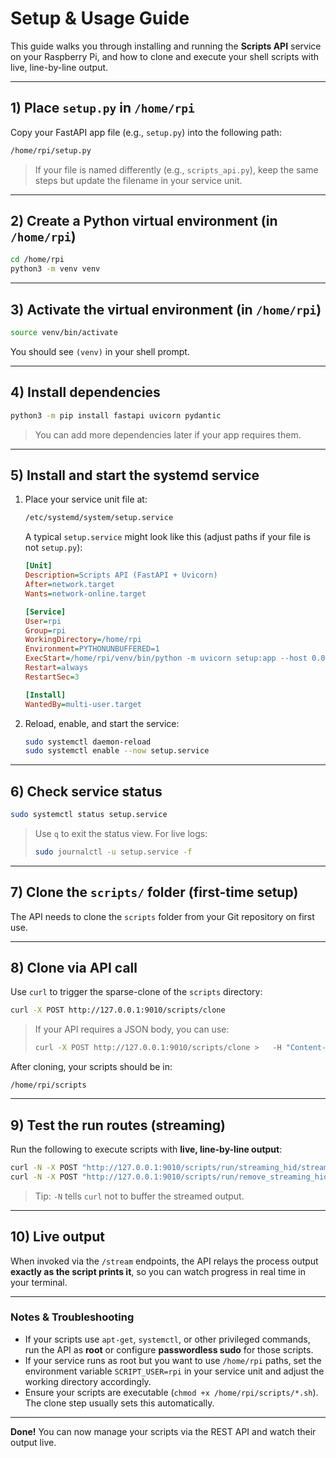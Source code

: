 # Setup & Usage Guide

This guide walks you through installing and running the **Scripts API** service on your Raspberry Pi, and how to clone and execute your shell scripts with live, line-by-line output.

---

## 1) Place `setup.py` in `/home/rpi`

Copy your FastAPI app file (e.g., `setup.py`) into the following path:
```bash
/home/rpi/setup.py
```

> If your file is named differently (e.g., `scripts_api.py`), keep the same steps but update the filename in your service unit.

---

## 2) Create a Python virtual environment (in `/home/rpi`)

```bash
cd /home/rpi
python3 -m venv venv
```

---

## 3) Activate the virtual environment (in `/home/rpi`)

```bash
source venv/bin/activate
```

You should see `(venv)` in your shell prompt.

---

## 4) Install dependencies

```bash
python3 -m pip install fastapi uvicorn pydantic
```

> You can add more dependencies later if your app requires them.

---

## 5) Install and start the systemd service

1. Place your service unit file at:
   ```bash
   /etc/systemd/system/setup.service
   ```

   A typical `setup.service` might look like this (adjust paths if your file is not `setup.py`):
   ```ini
   [Unit]
   Description=Scripts API (FastAPI + Uvicorn)
   After=network.target
   Wants=network-online.target

   [Service]
   User=rpi
   Group=rpi
   WorkingDirectory=/home/rpi
   Environment=PYTHONUNBUFFERED=1
   ExecStart=/home/rpi/venv/bin/python -m uvicorn setup:app --host 0.0.0.0 --port 9010 --workers 1
   Restart=always
   RestartSec=3

   [Install]
   WantedBy=multi-user.target
   ```

2. Reload, enable, and start the service:
   ```bash
   sudo systemctl daemon-reload
   sudo systemctl enable --now setup.service
   ```

---

## 6) Check service status

```bash
sudo systemctl status setup.service
```

> Use `q` to exit the status view. For live logs:
> ```bash
> sudo journalctl -u setup.service -f
> ```

---

## 7) Clone the `scripts/` folder (first-time setup)

The API needs to clone the `scripts` folder from your Git repository on first use.

---

## 8) Clone via API call

Use `curl` to trigger the sparse-clone of the `scripts` directory:
```bash
curl -X POST http://127.0.0.1:9010/scripts/clone
```

> If your API requires a JSON body, you can use:
> ```bash
> curl -X POST http://127.0.0.1:9010/scripts/clone >   -H "Content-Type: application/json" -d '{}'
> ```

After cloning, your scripts should be in:
```
/home/rpi/scripts
```

---

## 9) Test the run routes (streaming)

Run the following to execute scripts with **live, line-by-line output**:

```bash
curl -N -X POST "http://127.0.0.1:9010/scripts/run/streaming_hid/stream"
curl -N -X POST "http://127.0.0.1:9010/scripts/run/remove_streaming_hid/stream"
```

> Tip: `-N` tells `curl` not to buffer the streamed output.

---

## 10) Live output

When invoked via the `/stream` endpoints, the API relays the process output **exactly as the script prints it**, so you can watch progress in real time in your terminal.

---

### Notes & Troubleshooting

- If your scripts use `apt-get`, `systemctl`, or other privileged commands, run the API as **root** or configure **passwordless sudo** for those scripts.
- If your service runs as root but you want to use `/home/rpi` paths, set the environment variable `SCRIPT_USER=rpi` in your service unit and adjust the working directory accordingly.
- Ensure your scripts are executable (`chmod +x /home/rpi/scripts/*.sh`). The clone step usually sets this automatically.

---

**Done!** You can now manage your scripts via the REST API and watch their output live.
